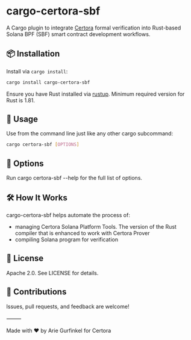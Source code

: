 # cargo-certora-sbf

A Cargo plugin to integrate [Certora](https://www.certora.com/) formal verification into Rust-based Solana BPF (SBF) smart contract development workflows.

## 📦 Installation

Install via `cargo install`:

```sh
cargo install cargo-certora-sbf
```

Ensure you have Rust installed via [rustup](https://rustup.rs/). Minimum required version for Rust is 1.81.

## 🚀 Usage

Use from the command line just like any other cargo subcommand:

```sh
cargo certora-sbf [OPTIONS]
```

## 🔧 Options

Run cargo certora-sbf --help for the full list of options.

## 🛠 How It Works

cargo-certora-sbf helps automate the process of:
  - managing Certora Solana Platform Tools. The version of the Rust compiler that is enhanced to work with Certora Prover
 - compiling Solana program for verification

## 📄 License

Apache 2.0. See LICENSE for details.

## 🙌 Contributions

Issues, pull requests, and feedback are welcome!

⸻

Made with ❤️ by Arie Gurfinkel for Certora
